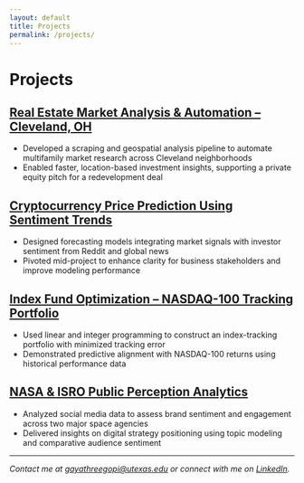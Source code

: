 ```yaml
---
layout: default
title: Projects
permalink: /projects/
---
```


# Projects

## **[Real Estate Market Analysis & Automation – Cleveland, OH](https://github.com/gayathreegopi/market-analysis-automation-cleveland-condos)**  
- Developed a scraping and geospatial analysis pipeline to automate multifamily market research across Cleveland neighborhoods  
- Enabled faster, location-based investment insights, supporting a private equity pitch for a redevelopment deal  

## **[Cryptocurrency Price Prediction Using Sentiment Trends](https://github.com/gayathreegopi/crypto-price-prediction)**  
- Designed forecasting models integrating market signals with investor sentiment from Reddit and global news  
- Pivoted mid-project to enhance clarity for business stakeholders and improve modeling performance  

## **[Index Fund Optimization – NASDAQ-100 Tracking Portfolio](https://github.com/gayathreegopi/nasdaq100-portfolio-optimization)**  
- Used linear and integer programming to construct an index-tracking portfolio with minimized tracking error  
- Demonstrated predictive alignment with NASDAQ-100 returns using historical performance data  

## **[NASA & ISRO Public Perception Analytics](https://github.com/gayathreegopi/nasa-isro-social-media-analytics)**  
- Analyzed social media data to assess brand sentiment and engagement across two major space agencies  
- Delivered insights on digital strategy positioning using topic modeling and comparative audience sentiment  

---

*Contact me at [gayathreegopi@utexas.edu](mailto:gayathreegopi@utexas.edu) or connect with me on [LinkedIn](https://www.linkedin.com/in/gayathreegopi/).*
